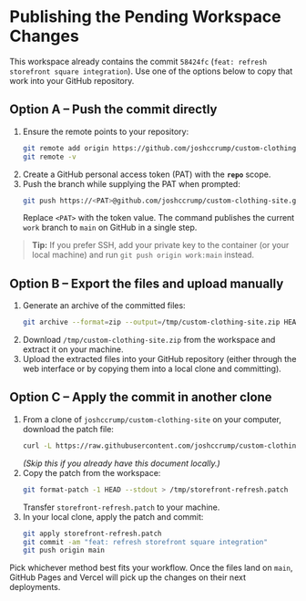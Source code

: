# Publishing the Pending Workspace Changes

This workspace already contains the commit `58424fc` (`feat: refresh storefront square integration`).
Use one of the options below to copy that work into your GitHub repository.

## Option A – Push the commit directly

1. Ensure the remote points to your repository:
   ```bash
   git remote add origin https://github.com/joshccrump/custom-clothing-site.git  # skip if it already exists
   git remote -v
   ```
2. Create a GitHub personal access token (PAT) with the **`repo`** scope.
3. Push the branch while supplying the PAT when prompted:
   ```bash
   git push https://<PAT>@github.com/joshccrump/custom-clothing-site.git work:main
   ```
   Replace `<PAT>` with the token value. The command publishes the current `work`
   branch to `main` on GitHub in a single step.

> **Tip:** If you prefer SSH, add your private key to the container (or your local
> machine) and run `git push origin work:main` instead.

## Option B – Export the files and upload manually

1. Generate an archive of the committed files:
   ```bash
   git archive --format=zip --output=/tmp/custom-clothing-site.zip HEAD
   ```
2. Download `/tmp/custom-clothing-site.zip` from the workspace and extract it on
   your machine.
3. Upload the extracted files into your GitHub repository (either through the web
   interface or by copying them into a local clone and committing).

## Option C – Apply the commit in another clone

1. From a clone of `joshccrump/custom-clothing-site` on your computer, download
   the patch file:
   ```bash
   curl -L https://raw.githubusercontent.com/joshccrump/custom-clothing-site/main/README-APPLY-CHANGES.md -o README-APPLY-CHANGES.md
   ```
   *(Skip this if you already have this document locally.)*
2. Copy the patch from the workspace:
   ```bash
   git format-patch -1 HEAD --stdout > /tmp/storefront-refresh.patch
   ```
   Transfer `storefront-refresh.patch` to your machine.
3. In your local clone, apply the patch and commit:
   ```bash
   git apply storefront-refresh.patch
   git commit -am "feat: refresh storefront square integration"
   git push origin main
   ```

Pick whichever method best fits your workflow. Once the files land on `main`,
GitHub Pages and Vercel will pick up the changes on their next deployments.
